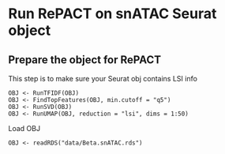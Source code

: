 # Run RePACT on snATAC Seurat object
## Prepare the object for RePACT
This step is to make sure your Seurat obj contains LSI info
```
OBJ <- RunTFIDF(OBJ)
OBJ <- FindTopFeatures(OBJ, min.cutoff = "q5")
OBJ <- RunSVD(OBJ)
OBJ <- RunUMAP(OBJ, reduction = "lsi", dims = 1:50)
```
Load OBJ
```
OBJ <- readRDS("data/Beta.snATAC.rds")

```
